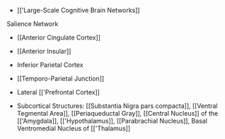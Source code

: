 - [['Large-Scale Cognitive Brain Networks]]

Salience Network
- [[Anterior Cingulate Cortex]]
- [[Anterior Insular]]

- Inferior Parietal Cortex
- [[Temporo-Parietal Junction]]
- Lateral [['Prefrontal Cortex]]
- Subcortical Structures: [[Substantia Nigra pars compacta]], [[Ventral Tegmental Area]], [[Periaqueductal Gray]], [[Central Nucleus]] of the [['Amygdala]], [['Hypothalamus]], [[Parabrachial Nucleus]], Basal Ventromedial Nucleus of [['Thalamus]]